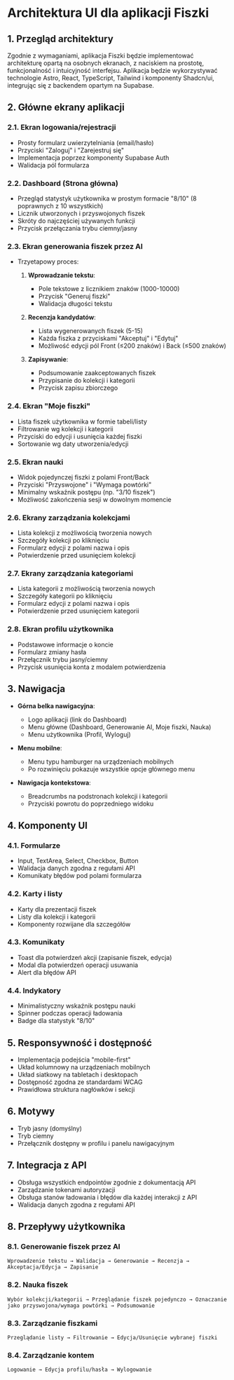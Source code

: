 # Architektura UI dla aplikacji Fiszki

## 1. Przegląd architektury

Zgodnie z wymaganiami, aplikacja Fiszki będzie implementować architekturę opartą na osobnych ekranach, z naciskiem na prostotę, funkcjonalność i intuicyjność interfejsu. Aplikacja będzie wykorzystywać technologie Astro, React, TypeScript, Tailwind i komponenty Shadcn/ui, integrując się z backendem opartym na Supabase.

## 2. Główne ekrany aplikacji

### 2.1. Ekran logowania/rejestracji
- Prosty formularz uwierzytelniania (email/hasło)
- Przyciski "Zaloguj" i "Zarejestruj się"
- Implementacja poprzez komponenty Supabase Auth
- Walidacja pól formularza

### 2.2. Dashboard (Strona główna)
- Przegląd statystyk użytkownika w prostym formacie "8/10" (8 poprawnych z 10 wszystkich)
- Licznik utworzonych i przyswojonych fiszek
- Skróty do najczęściej używanych funkcji
- Przycisk przełączania trybu ciemny/jasny

### 2.3. Ekran generowania fiszek przez AI
- Trzyetapowy proces:
  1. **Wprowadzanie tekstu**:
     - Pole tekstowe z licznikiem znaków (1000-10000)
     - Przycisk "Generuj fiszki"
     - Walidacja długości tekstu
  
  2. **Recenzja kandydatów**:
     - Lista wygenerowanych fiszek (5-15)
     - Każda fiszka z przyciskami "Akceptuj" i "Edytuj"
     - Możliwość edycji pól Front (≤200 znaków) i Back (≤500 znaków)
  
  3. **Zapisywanie**:
     - Podsumowanie zaakceptowanych fiszek
     - Przypisanie do kolekcji i kategorii
     - Przycisk zapisu zbiorczego

### 2.4. Ekran "Moje fiszki"
- Lista fiszek użytkownika w formie tabeli/listy
- Filtrowanie wg kolekcji i kategorii
- Przyciski do edycji i usunięcia każdej fiszki
- Sortowanie wg daty utworzenia/edycji

### 2.5. Ekran nauki
- Widok pojedynczej fiszki z polami Front/Back
- Przyciski "Przyswojone" i "Wymaga powtórki"
- Minimalny wskaźnik postępu (np. "3/10 fiszek")
- Możliwość zakończenia sesji w dowolnym momencie

### 2.6. Ekrany zarządzania kolekcjami
- Lista kolekcji z możliwością tworzenia nowych
- Szczegóły kolekcji po kliknięciu
- Formularz edycji z polami nazwa i opis
- Potwierdzenie przed usunięciem kolekcji

### 2.7. Ekrany zarządzania kategoriami
- Lista kategorii z możliwością tworzenia nowych
- Szczegóły kategorii po kliknięciu
- Formularz edycji z polami nazwa i opis
- Potwierdzenie przed usunięciem kategorii

### 2.8. Ekran profilu użytkownika
- Podstawowe informacje o koncie
- Formularz zmiany hasła
- Przełącznik trybu jasny/ciemny
- Przycisk usunięcia konta z modalem potwierdzenia

## 3. Nawigacja

- **Górna belka nawigacyjna**:
  - Logo aplikacji (link do Dashboard)
  - Menu główne (Dashboard, Generowanie AI, Moje fiszki, Nauka)
  - Menu użytkownika (Profil, Wyloguj)

- **Menu mobilne**:
  - Menu typu hamburger na urządzeniach mobilnych
  - Po rozwinięciu pokazuje wszystkie opcje głównego menu

- **Nawigacja kontekstowa**:
  - Breadcrumbs na podstronach kolekcji i kategorii
  - Przyciski powrotu do poprzedniego widoku

## 4. Komponenty UI

### 4.1. Formularze
- Input, TextArea, Select, Checkbox, Button
- Walidacja danych zgodna z regułami API
- Komunikaty błędów pod polami formularza

### 4.2. Karty i listy
- Karty dla prezentacji fiszek
- Listy dla kolekcji i kategorii
- Komponenty rozwijane dla szczegółów

### 4.3. Komunikaty
- Toast dla potwierdzeń akcji (zapisanie fiszek, edycja)
- Modal dla potwierdzeń operacji usuwania
- Alert dla błędów API

### 4.4. Indykatory
- Minimalistyczny wskaźnik postępu nauki
- Spinner podczas operacji ładowania
- Badge dla statystyk "8/10"

## 5. Responsywność i dostępność

- Implementacja podejścia "mobile-first"
- Układ kolumnowy na urządzeniach mobilnych
- Układ siatkowy na tabletach i desktopach
- Dostępność zgodna ze standardami WCAG
- Prawidłowa struktura nagłówków i sekcji

## 6. Motywy

- Tryb jasny (domyślny)
- Tryb ciemny
- Przełącznik dostępny w profilu i panelu nawigacyjnym

## 7. Integracja z API

- Obsługa wszystkich endpointów zgodnie z dokumentacją API
- Zarządzanie tokenami autoryzacji
- Obsługa stanów ładowania i błędów dla każdej interakcji z API
- Walidacja danych zgodna z regułami API

## 8. Przepływy użytkownika

### 8.1. Generowanie fiszek przez AI
```
Wprowadzenie tekstu → Walidacja → Generowanie → Recenzja → Akceptacja/Edycja → Zapisanie
```

### 8.2. Nauka fiszek
```
Wybór kolekcji/kategorii → Przeglądanie fiszek pojedynczo → Oznaczanie jako przyswojona/wymaga powtórki → Podsumowanie
```

### 8.3. Zarządzanie fiszkami
```
Przeglądanie listy → Filtrowanie → Edycja/Usunięcie wybranej fiszki
```

### 8.4. Zarządzanie kontem
```
Logowanie → Edycja profilu/hasła → Wylogowanie
```